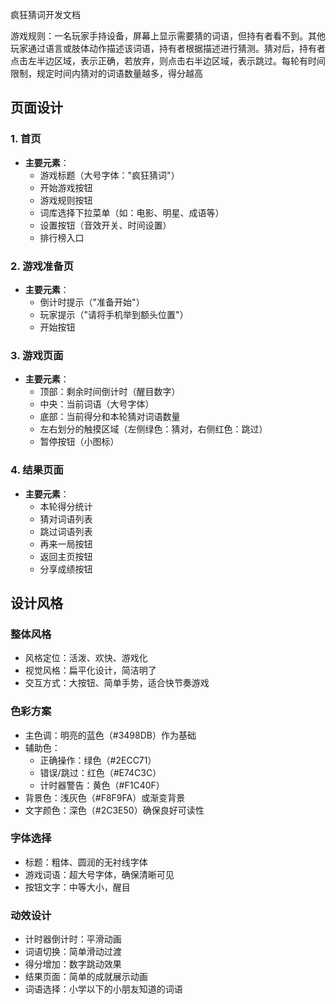 疯狂猜词开发文档

游戏规则：一名玩家手持设备，屏幕上显示需要猜的词语，但持有者看不到。其他玩家通过语言或肢体动作描述该词语，持有者根据描述进行猜测。猜对后，持有者点击左半边区域，表示正确，若放弃，则点击右半边区域，表示跳过。每轮有时间限制，规定时间内猜对的词语数量越多，得分越高

## 页面设计

### 1. 首页
- **主要元素**：
  - 游戏标题（大号字体："疯狂猜词"）
  - 开始游戏按钮
  - 游戏规则按钮
  - 词库选择下拉菜单（如：电影、明星、成语等）
  - 设置按钮（音效开关、时间设置）
  - 排行榜入口

### 2. 游戏准备页
- **主要元素**：
  - 倒计时提示（"准备开始"）
  - 玩家提示（"请将手机举到额头位置"）
  - 开始按钮

### 3. 游戏页面
- **主要元素**：
  - 顶部：剩余时间倒计时（醒目数字）
  - 中央：当前词语（大号字体）
  - 底部：当前得分和本轮猜对词语数量
  - 左右划分的触摸区域（左侧绿色：猜对，右侧红色：跳过）
  - 暂停按钮（小图标）

### 4. 结果页面
- **主要元素**：
  - 本轮得分统计
  - 猜对词语列表
  - 跳过词语列表
  - 再来一局按钮
  - 返回主页按钮
  - 分享成绩按钮

## 设计风格

### 整体风格
- 风格定位：活泼、欢快、游戏化
- 视觉风格：扁平化设计，简洁明了
- 交互方式：大按钮、简单手势，适合快节奏游戏

### 色彩方案
- 主色调：明亮的蓝色（#3498DB）作为基础
- 辅助色：
  - 正确操作：绿色（#2ECC71）
  - 错误/跳过：红色（#E74C3C）
  - 计时器警告：黄色（#F1C40F）
- 背景色：浅灰色（#F8F9FA）或渐变背景
- 文字颜色：深色（#2C3E50）确保良好可读性

### 字体选择
- 标题：粗体、圆润的无衬线字体
- 游戏词语：超大号字体，确保清晰可见
- 按钮文字：中等大小，醒目

### 动效设计
- 计时器倒计时：平滑动画
- 词语切换：简单滑动过渡
- 得分增加：数字跳动效果
- 结果页面：简单的成就展示动画
- 词语选择：小学以下的小朋友知道的词语